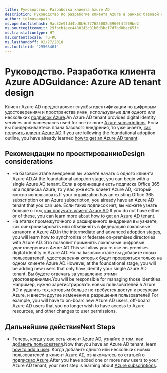 ```yaml
---
title: Руководство. Разработка клиента Azure AD
description: Руководство по разработке клиента Azure в рамках базовой стратегии внедрения облака
author: telmosampaio
ms.openlocfilehash: 9ac52e9fd44bd8b9c777625002d5960f4f269be2
ms.sourcegitcommit: 29fbcb1eec44802d2c01b6d3bcf7d7bd0bae65fc
ms.translationtype: HT
ms.contentlocale: ru-RU
ms.lasthandoff: 02/27/2018
ms.locfileid: "29563461"
---
```

# <a name="guidance-azure-ad-tenant-design"></a><span data-ttu-id="3fff4-103">Руководство. Разработка клиента Azure AD</span><span class="sxs-lookup"><span data-stu-id="3fff4-103">Guidance: Azure AD tenant design</span></span>

<span data-ttu-id="3fff4-104">Клиент Azure AD предоставляет службы идентификации по цифровым удостоверениям и пространства имен, используемые для одного или нескольких [подписок Azure](subscription-explainer.md).</span><span class="sxs-lookup"><span data-stu-id="3fff4-104">An Azure AD tenant provides digital identity services and namespaces used for one or more [Azure subscriptions](subscription-explainer.md).</span></span> <span data-ttu-id="3fff4-105">Если вы придерживаетесь плана базового внедрения, то уже знаете, [как получить клиент Azure AD][how-to-get-aad-tenant].</span><span class="sxs-lookup"><span data-stu-id="3fff4-105">If you are following the foundational adoption outline, you have already learned [how to get an Azure AD tenant][how-to-get-aad-tenant].</span></span> 

## <a name="design-considerations"></a><span data-ttu-id="3fff4-106">Рекомендации по проектированию</span><span class="sxs-lookup"><span data-stu-id="3fff4-106">Design considerations</span></span>

- <span data-ttu-id="3fff4-107">На базовом этапе внедрения вы можете начать с одного клиента Azure AD.</span><span class="sxs-lookup"><span data-stu-id="3fff4-107">At the foundational adoption stage, you can begin with a single Azure AD tenant.</span></span> <span data-ttu-id="3fff4-108">Если в организации есть подписка Office 365 или подписка Azure, то у вас уже есть клиент Azure AD, который можно использовать.</span><span class="sxs-lookup"><span data-stu-id="3fff4-108">If your organization has an existing Office 365 subscription or an Azure subscription, you already have an Azure AD tenant that you can use.</span></span> <span data-ttu-id="3fff4-109">Если таких подписок нет, вы можете узнать больше о том, [как получить клиент Azure AD][how-to-get-aad-tenant].</span><span class="sxs-lookup"><span data-stu-id="3fff4-109">If you do not have either or of these, you can learn more about [how to get an Azure AD tenant][how-to-get-aad-tenant].</span></span> 
- <span data-ttu-id="3fff4-110">На этапах промежуточного и расширенного внедрения вы узнаете, как синхронизировать или объединять в федерацию локальные каталоги и Azure AD.</span><span class="sxs-lookup"><span data-stu-id="3fff4-110">In the intermediate and advanced adoption stages, you will learn how to synchronize or federate on-premises directories with Azure AD.</span></span> <span data-ttu-id="3fff4-111">Это позволит применять локальные цифровые удостоверения в Azure AD.</span><span class="sxs-lookup"><span data-stu-id="3fff4-111">This will allow you to use on-premises digital identity in Azure AD.</span></span> <span data-ttu-id="3fff4-112">Но на базовом этапе вы добавите новых пользователей, удостоверения которых будут проверяться только на одном клиенте Azure AD.</span><span class="sxs-lookup"><span data-stu-id="3fff4-112">However, at the foundational stage, you will be adding new users that only have identity your single Azure AD tenant.</span></span> <span data-ttu-id="3fff4-113">Вы будете отвечать за управление этими удостоверениями.</span><span class="sxs-lookup"><span data-stu-id="3fff4-113">You will be responsible for managing those identities.</span></span> <span data-ttu-id="3fff4-114">Например, нужно зарегистрировать новых пользователей в Azure AD и удалить тех, которым больше не требуется доступ к ресурсам Azure, и внести другие изменения в разрешения пользователей.</span><span class="sxs-lookup"><span data-stu-id="3fff4-114">For example, you will have to on-board new Azure AD users, off-board Azure AD users that you no longer wish to have access to Azure resources, and other changes to user permissions.</span></span>

## <a name="next-steps"></a><span data-ttu-id="3fff4-115">Дальнейшие действия</span><span class="sxs-lookup"><span data-stu-id="3fff4-115">Next Steps</span></span>

* <span data-ttu-id="3fff4-116">Теперь, когда у вас есть клиент Azure AD, узнайте о том, как [добавить пользователя][azure-ad-add-user].</span><span class="sxs-lookup"><span data-stu-id="3fff4-116">Now that you have an Azure AD tenant, learn [how to add a user][azure-ad-add-user].</span></span> <span data-ttu-id="3fff4-117">Когда добавите одного или нескольких новых пользователей в клиент Azure AD, ознакомьтесь со статьей о [подписках Azure](subscription-explainer.md).</span><span class="sxs-lookup"><span data-stu-id="3fff4-117">After you have added one or more new users to your Azure AD tenant, your next step is learning about [Azure subscriptions](subscription-explainer.md).</span></span>

<!-- Links -->

[azure-ad-add-user]: /azure/active-directory/add-users-azure-active-directory?toc=/azure/architecture/cloud-adoption-guide/toc.json
[docs-manage-azure-ad]: /azure/active-directory/active-directory-administer?toc=/azure/architecture/cloud-adoption-guide/toc.json
[docs-tenant]: /azure/active-directory/develop/active-directory-howto-tenant?toc=/azure/architecture/cloud-adoption-guide/toc.json
[docs-associate-subscription]: /azure/active-directory/active-directory-how-subscriptions-associated-directory?toc=/azure/architecture/cloud-adoption-guide/toc.json
[how-to-get-aad-tenant]: /azure/active-directory/develop/active-directory-howto-tenant?toc=/azure/architecture/cloud-adoption-guide/toc.json

